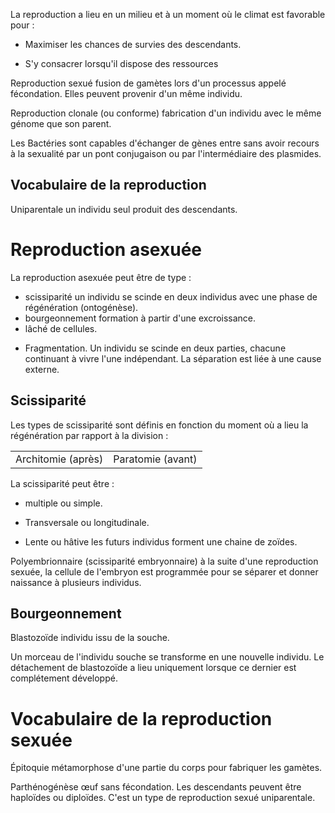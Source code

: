 La reproduction a lieu en un milieu et à un moment où le climat est
favorable pour :

-   Maximiser les chances de survies des descendants.

-   S'y consacrer lorsqu'il dispose des ressources

Reproduction sexué fusion de gamètes lors d'un processus appelé
fécondation. Elles peuvent provenir d'un même individu.

Reproduction clonale (ou conforme) fabrication d'un individu avec le
même génome que son parent.

Les Bactéries sont capables d'échanger de gènes entre sans avoir recours
à la sexualité par un pont conjugaison ou par l'intermédiaire des
plasmides.

## Vocabulaire de la reproduction 


Uniparentale un individu seul produit des descendants.

# Reproduction asexuée

La reproduction asexuée peut être de type :

* scissiparité un individu se scinde en deux individus avec une phase de régénération (ontogénèse).
* bourgeonnement formation à partir d'une excroissance.
* lâché de cellules.

-   Fragmentation. Un individu se scinde en deux parties, chacune
    continuant à vivre l'une indépendant. La séparation est liée à une
    cause externe.

## Scissiparité

Les types de scissiparité sont définis en fonction du moment où a lieu
la régénération par rapport à la division :

|                    |                   |
|--------------------|-------------------|
| Architomie (après) | Paratomie (avant) |

La scissiparité peut être :

-   multiple ou simple.

-   Transversale ou longitudinale.

-   Lente ou hâtive les futurs individus forment une chaine de zoïdes.

Polyembrionnaire (scissiparité embryonnaire) à la suite d'une
reproduction sexuée, la cellule de l'embryon est programmée pour se
séparer et donner naissance à plusieurs individus.

## Bourgeonnement

Blastozoïde individu issu de la souche.

Un morceau de l'individu souche se transforme en une nouvelle individu.
Le détachement de blastozoïde a lieu uniquement lorsque ce dernier est
complétement développé.

# Vocabulaire de la reproduction sexuée

Épitoquie métamorphose d'une partie du corps pour fabriquer les gamètes.

Parthénogénèse œuf sans fécondation. Les descendants peuvent être
haploïdes ou diploïdes. C'est un type de reproduction sexué
uniparentale.
